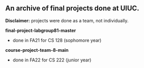 ## An archive of final projects done at UIUC.

**Disclaimer:** projects were done as a team, not individually.

**final-project-labgroup81-master**
- done in FA21 for CS 128 (sophomore year)

**course-project-team-8-main**
- done in FA22 for CS 222 (junior year)
